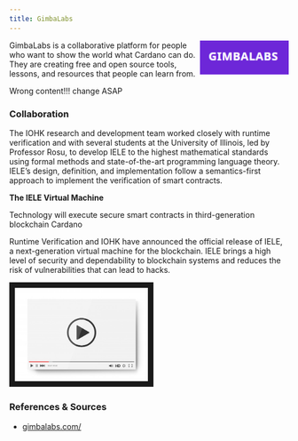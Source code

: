 ```yaml
---
title: GimbaLabs
---
```

<img src="/projects/business/Logo-GimbaLabs.png" alt="Logo GimbaLabs" width="160" class="projects-logo" align="right"/>
GimbaLabs is a collaborative platform for people who want to show the world what Cardano can do. They are creating free and open source tools, lessons, and resources that people can learn from.

Wrong content!!! change ASAP
### Collaboration
The IOHK research and development team worked closely with runtime verification and with several students at the University of Illinois, led by Professor Rosu, to develop IELE to the highest mathematical standards using formal methods and state-of-the-art programming language theory. IELE’s design, definition, and implementation follow a semantics-first approach to implement the verification of smart contracts.

**The IELE Virtual Machine**

Technology will execute secure smart contracts in third-generation blockchain Cardano

Runtime Verification and IOHK have announced the official release of IELE, a next-generation virtual machine for the blockchain. IELE brings a high level of security and dependability to blockchain systems and reduces the risk of vulnerabilities that can lead to hacks.


<a href="http://www.youtube.com/watch?feature=player_embedded&v=F1HyohE4o3w
" target="_blank"><img src="/assets/images/video-player-bar-template.jpg" 
alt="Introducing GimbaLabs" width="240" border="10" /></a>


### References & Sources
* <a href="https://gimbalabs.com/" target="_blank">gimbalabs.com/</a>
